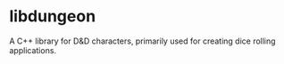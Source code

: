 # libdungeon

A C++ library for D&D characters, primarily used for creating dice
rolling applications.
